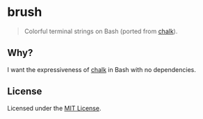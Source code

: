 # brush
> Colorful terminal strings on Bash (ported from [chalk]).

## Why?
I want the expressiveness of [chalk] in Bash with no dependencies.

[chalk]: https://github.com/chalk/chalk

## License
Licensed under the [MIT License].

[MIT License]: https://opensource.org/licenses/mit-license
